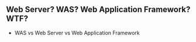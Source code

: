 ## Web Server? WAS? Web Application Framework? WTF?

- WAS vs Web Server vs Web Application Framework
